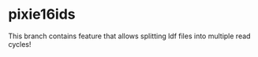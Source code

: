 # pixie16ids
This branch contains feature that allows splitting ldf files into multiple read cycles!
